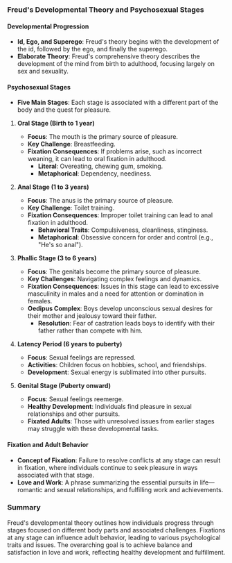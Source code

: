 ### Freud's Developmental Theory and Psychosexual Stages

#### Developmental Progression
- **Id, Ego, and Superego**: Freud's theory begins with the development of the id, followed by the ego, and finally the superego.
- **Elaborate Theory**: Freud's comprehensive theory describes the development of the mind from birth to adulthood, focusing largely on sex and sexuality.

#### Psychosexual Stages
- **Five Main Stages**: Each stage is associated with a different part of the body and the quest for pleasure.

1. **Oral Stage (Birth to 1 year)**
   - **Focus**: The mouth is the primary source of pleasure.
   - **Key Challenge**: Breastfeeding.
   - **Fixation Consequences**: If problems arise, such as incorrect weaning, it can lead to oral fixation in adulthood.
     - **Literal**: Overeating, chewing gum, smoking.
     - **Metaphorical**: Dependency, neediness.

2. **Anal Stage (1 to 3 years)**
   - **Focus**: The anus is the primary source of pleasure.
   - **Key Challenge**: Toilet training.
   - **Fixation Consequences**: Improper toilet training can lead to anal fixation in adulthood.
     - **Behavioral Traits**: Compulsiveness, cleanliness, stinginess.
     - **Metaphorical**: Obsessive concern for order and control (e.g., "He's so anal").

3. **Phallic Stage (3 to 6 years)**
   - **Focus**: The genitals become the primary source of pleasure.
   - **Key Challenges**: Navigating complex feelings and dynamics.
   - **Fixation Consequences**: Issues in this stage can lead to excessive masculinity in males and a need for attention or domination in females.
   - **Oedipus Complex**: Boys develop unconscious sexual desires for their mother and jealousy toward their father.
     - **Resolution**: Fear of castration leads boys to identify with their father rather than compete with him.

4. **Latency Period (6 years to puberty)**
   - **Focus**: Sexual feelings are repressed.
   - **Activities**: Children focus on hobbies, school, and friendships.
   - **Development**: Sexual energy is sublimated into other pursuits.

5. **Genital Stage (Puberty onward)**
   - **Focus**: Sexual feelings reemerge.
   - **Healthy Development**: Individuals find pleasure in sexual relationships and other pursuits.
   - **Fixated Adults**: Those with unresolved issues from earlier stages may struggle with these developmental tasks.

#### Fixation and Adult Behavior
- **Concept of Fixation**: Failure to resolve conflicts at any stage can result in fixation, where individuals continue to seek pleasure in ways associated with that stage.
- **Love and Work**: A phrase summarizing the essential pursuits in life—romantic and sexual relationships, and fulfilling work and achievements.

### Summary
Freud's developmental theory outlines how individuals progress through stages focused on different body parts and associated challenges. Fixations at any stage can influence adult behavior, leading to various psychological traits and issues. The overarching goal is to achieve balance and satisfaction in love and work, reflecting healthy development and fulfillment.